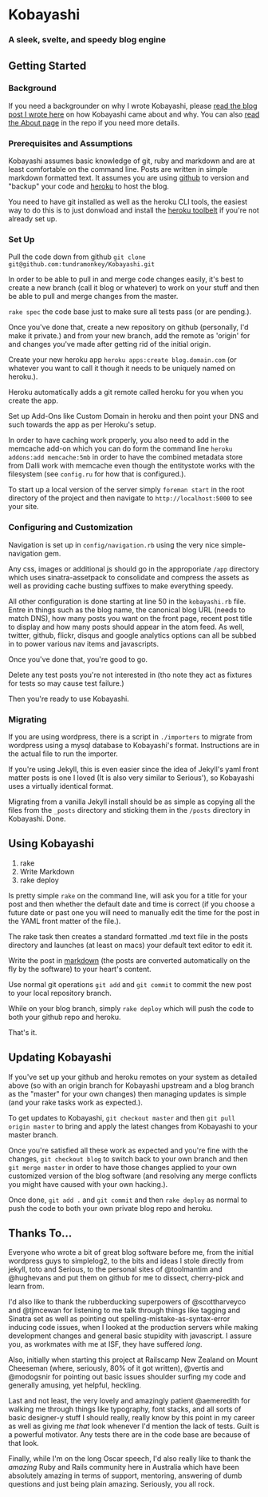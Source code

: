# Kobayashi

### A sleek, svelte, and speedy blog engine

## Getting Started

### Background

If you need a backgrounder on why I wrote Kobayashi, please [read the blog
post I wrote
here](http://blog.tundramonkey.com/2012/07/20/the-tundramonkey-cometh)
on how Kobayashi came about and why. You can also [read the About
page](https://github.com/tundramonkey/Kobayashi/blob/master/pages/about.md)
in the repo if you need more details.

### Prerequisites and Assumptions

Kobayashi assumes basic knowledge of git, ruby and markdown and are at
least comfortable on the command line. Posts are written in simple
markdown formatted text. It assumes you are using
[github](http://github.com) to version and "backup" your code and
[heroku](http://heroku.com) to host the blog.

You need to have git installed as well as the heroku CLI tools, the
easiest way to do this is to just donwload and install the [heroku
toolbelt](https://toolbelt.heroku.com) if you're not already set up.

### Set Up

Pull the code down from github `git clone git@github.com:tundramonkey/Kobayashi.git`

In order to be able to pull in and merge code changes easily, it's best
to create a new branch (call it blog or whatever) to work on your stuff
and then be able to pull and merge changes from the master.

`rake spec` the code base just to make sure all tests pass (or are
pending.).

Once you've done that, create a new repository on github (personally, I'd
make it private.) and from your new branch, add the remote as 'origin'
for and changes you've made after getting rid of the initial origin.

Create your new heroku app `heroku apps:create blog.domain.com` (or
whatever you want to call it though it needs to be uniquely named
on heroku.).

Heroku automatically adds a git remote called heroku for you when you
create the app.

Set up Add-Ons like Custom Domain in heroku and then point your DNS and
such towards the app as per Heroku's setup.

In order to have caching work properly, you also need to add in the
memcache add-on which you can do form the command line `heroku
addons:add memcache:5mb` in order to have the combined metadata store
from Dalli work with memcache even though the entitystote works with the
filesystem (see `config.ru` for how that is configured.).

To start up a local version of the server simply `foreman start` in the
root directory of the project and then navigate to
`http://localhost:5000` to see your site.

### Configuring and Customization

Navigation is set up in `config/navigation.rb` using the very nice
simple-navigation gem.

Any css, images or additional js should go in the approporiate `/app`
directory which uses sinatra-assetpack to consolidate and compress the
assets as well as providing cache busting suffixes to make everything
speedy.

All other configuration is done starting at line 50 in the
`kobayashi.rb` file. Entre in things such as the blog name, the
canonical blog URL (needs to match DNS), how many posts you want on the
front page, recent post title to display and how many posts should
appear in the atom feed. As well, twitter, github, flickr, disqus and
google analytics options can all be subbed in to power various nav items
and javascripts.

Once you've done that, you're good to go.

Delete any test posts you're not interested in (tho note they act as
fixtures for tests so may cause test failure.)

Then you're ready to use Kobayashi.

### Migrating

If you are using wordpress, there is a script in `./importers` to
migrate from wordpress using a mysql database to Kobayashi's format.
Instructions are in the actual file to run the importer.

If you're using Jekyll, this is even easier since the idea of Jekyll's
yaml front matter posts is one I loved (It is also very similar to
Serious'), so Kobayashi uses a virtually identical format.

Migrating from a vanilla Jekyll install should be as simple as copying
all the files from the `_posts` directory and sticking them in the
`/posts` directory in Kobayashi. Done.

## Using Kobayashi

1. rake
2. Write Markdown
3. rake deploy

Is pretty simple `rake` on the command line, will ask you for a title
for your post and then whether the default date and time is correct (if
you choose a future date or past one you will need to manually edit the
time for the post in the YAML front matter of the file.).

The rake task then creates a standard formatted .md text file in the
posts directory and launches (at least on macs) your default text editor
to edit it.

Write the post in
[markdown](http://daringfireball.net/projects/markdown/) (the posts are
converted automatically on the fly by the software) to your heart's
content.

Use normal git operations `git add` and `git commit` to commit the new
post to your local repository branch.

While on your blog branch, simply `rake deploy` which will push the code
to both your github repo and heroku.

That's it.

## Updating Kobayashi

If you've set up your github and heroku remotes on your system as
detailed above (so with an origin branch for Kobayashi upstream and a
blog branch as the "master" for your own changes) then managing updates
is simple (and your rake tasks work as expected.).

To get updates to Kobayashi, `git checkout master` and then `git pull
origin master` to bring and apply the latest changes from Kobayashi to
your master branch.

Once you're satisfied all these work as expected and you're fine with
the changes, `git checkout blog` to switch back to your own branch and
then `git merge master` in order to have those changes applied to your
own customized version of the blog software (and resolving any merge
conflicts you might have caused with your own hacking.).

Once done, `git add .` and `git commit` and then `rake deploy` as normal
to push the code to both your own private blog repo and heroku.

## Thanks To...

Everyone who wrote a bit of great blog software before me, from the
initial wordpress guys to simplelog2, to the bits and ideas I stole
directly from jekyll, toto and Serious, to the personal sites of
@toolmantim and @hughevans and put them on github for me to dissect,
cherry-pick and learn from.

I'd also like to thank the rubberducking superpowers of @scottharveyco
and @tjmcewan for listening to me talk through things like tagging and
Sinatra set as well as pointing out spelling-mistake-as-syntax-error
inducing code issues, when I looked at the production servers while making
development changes and general basic stupidity with javascript. I
assure you, as workmates with me at ISF, they have suffered *long*.

Also, initially when starting this project at Railscamp New Zealand on
Mount Cheeseman (where, seriously, 80% of it got written), @vertis and
@modogsnir for pointing out basic issues shoulder surfing my code and
generally amusing, yet helpful, heckling.

Last and not least, the very lovely and amazingly patient
@aemeredith for walking me through things like typography, font stacks,
and all sorts of basic designer-y stuff I should really, really know by
this point in my career as well as giving me *that* look whenever I'd
mention the lack of tests. Guilt is a powerful motivator. Any tests
there are in the code base are because of that look.

Finally, while I'm on the long Oscar speech, I'd also really like to
thank the *amazing* Ruby and Rails community here in Australia which
have been absolutely amazing in terms of support, mentoring, answering
of dumb questions and just being plain amazing. Seriously, you all rock.

